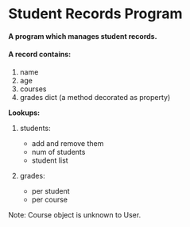 # Student Records Program

#### A program which manages student records.
#### A record contains: 
1. name
2. age
3. courses
4. grades dict (a method decorated as property) 

<b>Lookups:</b>
1. students:
    - add and remove them
    - num of students
    - student list

2. grades:
    - per student
    - per course 

Note: Course object is unknown to User. 
